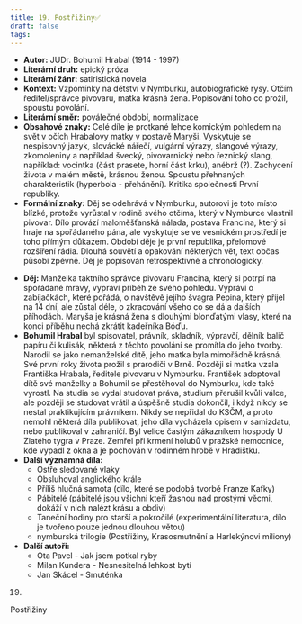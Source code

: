 ```yaml
---
title: 19. Postřižiny✅
draft: false
tags:
---
```

 - **Autor:** JUDr. Bohumil Hrabal (1914 - 1997)
- **Literární druh:** epický próza
- **Literární žánr:** satiristická novela
- **Kontext:** Vzpomínky na dětství v Nymburku, autobiografické rysy. Otčím ředitel/správce pivovaru, matka krásná žena. Popisování toho co prožil, spoustu povolání. 
- **Literární směr:** poválečné období, normalizace
- **Obsahové znaky:** Celé díle je protkané lehce komickým pohledem na svět v očích Hrabalovy matky v postavě Maryši. Vyskytuje se nespisovný jazyk, slovácké nářečí, vulgární výrazy, slangové výrazy, zkomoleniny a například švecký, pivovarnický nebo řeznický slang, například: vocintka (část prasete, horní část krku), anébrž (?). Zachycení života v malém městě, krásnou ženou. Spoustu přehnaných charakteristik (hyperbola - přehánění). Kritika společnosti První republiky. 
- **Formální znaky:** Děj se odehrává v Nymburku, autorovi je toto místo blízké, protože vyrůstal v rodině svého otčíma, který v Nymburce vlastnil pivovar. Dílo provází maloměšťanská nálada, postava Francina, který si hraje na spořádaného pána, ale vyskytuje se ve vesnickém prostředí je toho přímým důkazem. Období děje je první republika, přelomové rozšíření rádia. Dlouhá souvětí a opakování některých vět, text občas působí zpěvně. Děj je popisován retrospektivně a chronologicky.
* **Děj:** Manželka taktního správce pivovaru Francina, který si potrpí na spořádané mravy, vypraví příběh ze svého pohledu. Vypráví o zabíjačkách, které pořádá, o návštěvě jejího švagra Pepina, který přijel na 14 dní, ale zůstal déle, o zkracování všeho co se dá a dalších příhodách. Maryša je krásná žena s dlouhými blonďatými vlasy, které na konci příběhu nechá zkrátit kadeřníka Bóďu. 
* **Bohumil Hrabal** byl spisovatel, právník, skladník, výpravčí, dělník balič papíru či kulisák, některá z těchto povolání se promítla do jeho tvorby. Narodil se jako nemanželské dítě, jeho matka byla mimořádně krásná. Své první roky života prožil s prarodiči v Brně. Později si matka vzala Františka Hrabala, ředitele pivovaru v Nymburku. František adoptoval dítě své manželky a Bohumil se přestěhoval do Nymburku, kde také vyrostl. Na studia se vydal studovat práva, studium přerušil kvůli válce, ale později se studovat vrátil a úspěšně studia dokončil, i když nikdy se nestal praktikujícím právníkem. Nikdy se nepřidal do KSČM, a proto nemohl některá díla publikovat, jeho díla vycházela opisem v samizdatu, nebo publikoval v zahraničí. Byl velice častým zákazníkem hospody U Zlatého tygra v Praze. Zemřel při krmení holubů v pražské nemocnice, kde vypadl z okna a je pochován v rodinném hrobě v Hradištku.
* **Další významná díla:**
	* Ostře sledované vlaky
	* Obsluhoval anglického krále
	* Příliš hlučná samota (dílo, které se podobá tvorbě Franze Kafky)
	* Pábitelé (pábitelé jsou všichni kteří žasnou nad prostými věcmi, dokáží v nich nalézt krásu a obdiv)
	* Taneční hodiny pro starší a pokročilé (experimentální literatura, dílo je tvořeno pouze jednou dlouhou větou)
	* nymburská trilogie (Postřižiny, Krasosmutnění a Harlekýnovi miliony)
* **Další autoři:** 
	* Ota Pavel - Jak jsem potkal ryby
	* Milan Kundera - Nesnesitelná lehkost bytí
	* Jan Skácel - Smuténka
	

19.

Postřižiny